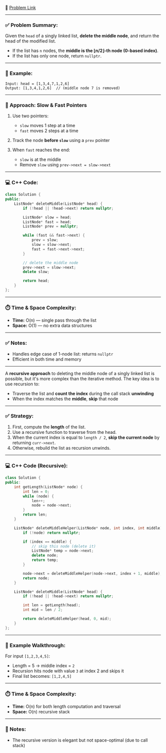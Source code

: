 🔗 [Problem Link](https://leetcode.com/problems/delete-the-middle-node-of-a-linked-list/description/)

---

### ✅ Problem Summary:

Given the `head` of a singly linked list, **delete the middle node**, and return the head of the modified list.

* If the list has `n` nodes, the **middle is the ⌊n/2⌋-th node (0-based index)**.
* If the list has only one node, return `nullptr`.

---

### 🧠 Example:

```
Input: head = [1,3,4,7,1,2,6]
Output: [1,3,4,1,2,6]  // (middle node 7 is removed)
```

---

### 🧩 Approach: Slow & Fast Pointers

1. Use two pointers:

   * `slow` moves 1 step at a time
   * `fast` moves 2 steps at a time
2. Track the node **before `slow`** using a `prev` pointer
3. When `fast` reaches the end:

   * `slow` is at the middle
   * Remove `slow` using `prev->next = slow->next`

---

### 💻 C++ Code:

```cpp
class Solution {
public:
    ListNode* deleteMiddle(ListNode* head) {
        if (!head || !head->next) return nullptr;

        ListNode* slow = head;
        ListNode* fast = head;
        ListNode* prev = nullptr;

        while (fast && fast->next) {
            prev = slow;
            slow = slow->next;
            fast = fast->next->next;
        }

        // delete the middle node
        prev->next = slow->next;
        delete slow;

        return head;
    }
};
```

---

### ⏱️ Time & Space Complexity:

* **Time:** O(n) — single pass through the list
* **Space:** O(1) — no extra data structures

---

### ✅ Notes:

* Handles edge case of 1-node list: returns `nullptr`
* Efficient in both time and memory

---

A **recursive approach** to deleting the middle node of a singly linked list is possible, but it's more complex than the iterative method. The key idea is to use recursion to:

* Traverse the list and **count the index** during the call stack **unwinding**
* When the index matches the **middle**, **skip** that node

---

### ✅ Strategy:

1. First, compute the **length** of the list.
2. Use a recursive function to traverse from the head.
3. When the current index is equal to `length / 2`, **skip the current node** by returning `curr->next`.
4. Otherwise, rebuild the list as recursion unwinds.

---

### 💻 C++ Code (Recursive):

```cpp
class Solution {
public:
    int getLength(ListNode* node) {
        int len = 0;
        while (node) {
            len++;
            node = node->next;
        }
        return len;
    }

    ListNode* deleteMiddleHelper(ListNode* node, int index, int middle) {
        if (!node) return nullptr;

        if (index == middle) {
            // skip this node (delete it)
            ListNode* temp = node->next;
            delete node;
            return temp;
        }

        node->next = deleteMiddleHelper(node->next, index + 1, middle);
        return node;
    }

    ListNode* deleteMiddle(ListNode* head) {
        if (!head || !head->next) return nullptr;

        int len = getLength(head);
        int mid = len / 2;

        return deleteMiddleHelper(head, 0, mid);
    }
};
```

---

### 🧠 Example Walkthrough:

For input `[1,2,3,4,5]`:

* Length = 5 → middle index = `2`
* Recursion hits node with value `3` at index 2 and skips it
* Final list becomes: `[1,2,4,5]`

---

### ⏱️ Time & Space Complexity:

* **Time:** O(n) for both length computation and traversal
* **Space:** O(n) recursive stack

---

### 📝 Notes:

* The recursive version is elegant but not space-optimal (due to call stack)
